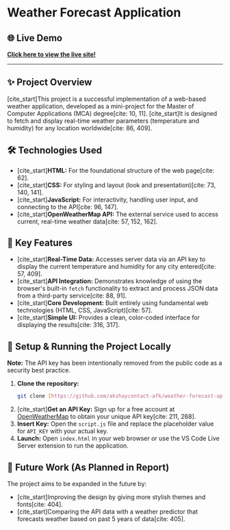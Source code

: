 # Weather Forecast Application

## 🌐 Live Demo
**[Click here to view the live site!](https://akshayncontact-afk.github.io/weather-forecast-app/)**

---

## ✨ Project Overview
[cite_start]This project is a successful implementation of a web-based weather application, developed as a mini-project for the Master of Computer Applications (MCA) degree[cite: 10, 11]. [cite_start]It is designed to fetch and display real-time weather parameters (temperature and humidity) for any location worldwide[cite: 86, 409].

## 🛠️ Technologies Used
* [cite_start]**HTML:** For the foundational structure of the web page[cite: 62].
* [cite_start]**CSS:** For styling and layout (look and presentation)[cite: 73, 140, 141].
* [cite_start]**JavaScript:** For interactivity, handling user input, and connecting to the API[cite: 96, 147].
* [cite_start]**OpenWeatherMap API:** The external service used to access current, real-time weather data[cite: 57, 152, 162].

## 📝 Key Features
* [cite_start]**Real-Time Data:** Accesses server data via an API key to display the current temperature and humidity for any city entered[cite: 57, 409].
* [cite_start]**API Integration:** Demonstrates knowledge of using the browser's built-in `fetch` functionality to extract and process JSON data from a third-party service[cite: 88, 91].
* [cite_start]**Core Development:** Built entirely using fundamental web technologies (HTML, CSS, JavaScript)[cite: 57].
* [cite_start]**Simple UI:** Provides a clean, color-coded interface for displaying the results[cite: 316, 317].

## 🔑 Setup & Running the Project Locally

**Note:** The API key has been intentionally removed from the public code as a security best practice.

1.  **Clone the repository:**
    ```bash
    git clone [https://github.com/akshaycontact-afk/weather-forecast-app.git](https://github.com/akshaycontact-afk/weather-forecast-app.git)
    ```
2.  [cite_start]**Get an API Key:** Sign up for a free account at [OpenWeatherMap](https://openweathermap.org/) to obtain your unique API key[cite: 211, 268].
3.  **Insert Key:** Open the `script.js` file and replace the placeholder value for `API_KEY` with your actual key.
4.  **Launch:** Open `index.html` in your web browser or use the VS Code Live Server extension to run the application.

## 🚀 Future Work (As Planned in Report)
The project aims to be expanded in the future by:
* [cite_start]Improving the design by giving more stylish themes and fonts[cite: 404].
* [cite_start]Comparing the API data with a weather predictor that forecasts weather based on past 5 years of data[cite: 405].

